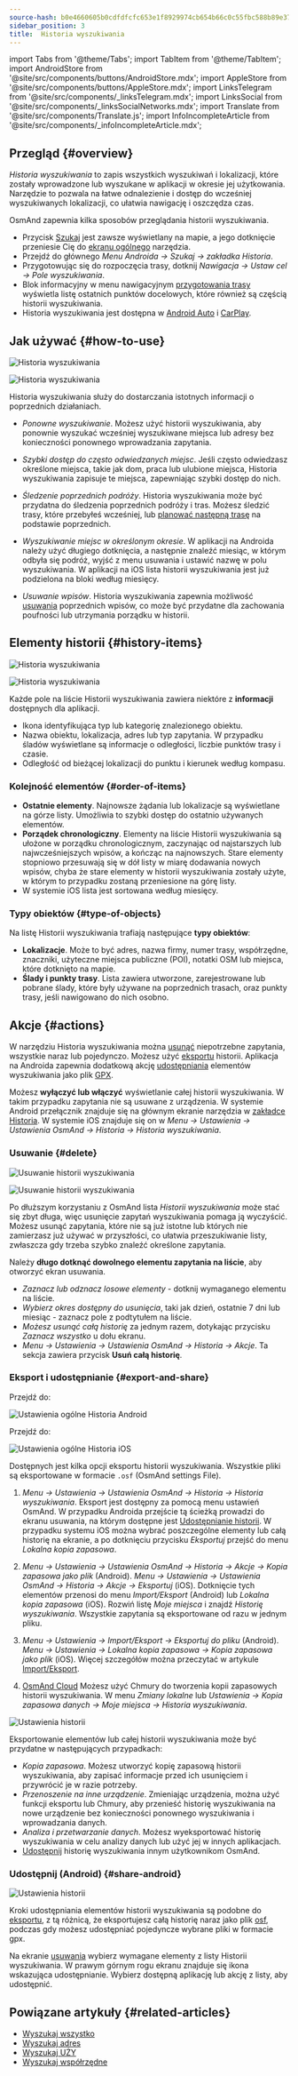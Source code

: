 ```yaml
---
source-hash: b0e4660605b0cdfdfcfc653e1f8929974cb654b66c0c55fbc588b89e37d05091
sidebar_position: 3
title:  Historia wyszukiwania
---
```

import Tabs from '@theme/Tabs';
import TabItem from '@theme/TabItem';
import AndroidStore from '@site/src/components/buttons/AndroidStore.mdx';
import AppleStore from '@site/src/components/buttons/AppleStore.mdx';
import LinksTelegram from '@site/src/components/_linksTelegram.mdx';
import LinksSocial from '@site/src/components/_linksSocialNetworks.mdx';
import Translate from '@site/src/components/Translate.js';
import InfoIncompleteArticle from '@site/src/components/_infoIncompleteArticle.mdx';


## Przegląd {#overview}

*Historia wyszukiwania* to zapis wszystkich wyszukiwań i lokalizacji, które zostały wprowadzone lub wyszukane w aplikacji w okresie jej użytkowania. Narzędzie to pozwala na łatwe odnalezienie i dostęp do wcześniej wyszukiwanych lokalizacji, co ułatwia nawigację i oszczędza czas.

OsmAnd zapewnia kilka sposobów przeglądania historii wyszukiwania.

- Przycisk [Szukaj](../widgets/map-buttons.md#search) jest zawsze wyświetlany na mapie, a jego dotknięcie przeniesie Cię do [ekranu ogólnego](#how-to-use) narzędzia.
- Przejdź do głównego *Menu Androida → Szukaj → zakładka Historia*.
- Przygotowując się do rozpoczęcia trasy, dotknij *Nawigacja → Ustaw cel → Pole wyszukiwania*.
- Blok informacyjny w menu nawigacyjnym [przygotowania trasy](../navigation/setup/route-navigation.md#navigation-menu) wyświetla listę ostatnich punktów docelowych, które również są częścią historii wyszukiwania.
- Historia wyszukiwania jest dostępna w [Android Auto](../navigation/auto-car.md#search) i [CarPlay](../navigation/car-play.md#search).


## Jak używać {#how-to-use}

<Tabs groupId="operating-systems" queryString="current-os">

<TabItem value="android" label="Android">

![Historia wyszukiwania](@site/static/img/search/history_search_android.png)

</TabItem>

<TabItem value="ios" label="iOS">

![Historia wyszukiwania](@site/static/img/search/history_search_ios.png)

</TabItem>

</Tabs>

Historia wyszukiwania służy do dostarczania istotnych informacji o poprzednich działaniach.

- *Ponowne wyszukiwanie*. Możesz użyć historii wyszukiwania, aby ponownie wyszukać wcześniej wyszukiwane miejsca lub adresy bez konieczności ponownego wprowadzania zapytania.

- *Szybki dostęp do często odwiedzanych miejsc*. Jeśli często odwiedzasz określone miejsca, takie jak dom, praca lub ulubione miejsca, Historia wyszukiwania zapisuje te miejsca, zapewniając szybki dostęp do nich.

- *Śledzenie poprzednich podróży*. Historia wyszukiwania może być przydatna do śledzenia poprzednich podróży i tras. Możesz śledzić trasy, które przebyłeś wcześniej, lub [planować następną trasę](../plan-route/create-route.md) na podstawie poprzednich.

- *Wyszukiwanie miejsc w określonym okresie*. W aplikacji na Androida należy użyć długiego dotknięcia, a następnie znaleźć miesiąc, w którym odbyła się podróż, wyjść z menu usuwania i ustawić nazwę w polu wyszukiwania. W aplikacji na iOS lista historii wyszukiwania jest już podzielona na bloki według miesięcy.

- *Usuwanie wpisów*. Historia wyszukiwania zapewnia możliwość [usuwania](#delete) poprzednich wpisów, co może być przydatne dla zachowania poufności lub utrzymania porządku w historii.


## Elementy historii {#history-items}

<Tabs groupId="operating-systems" queryString="current-os">

<TabItem value="android" label="Android">

![Historia wyszukiwania](@site/static/img/search/history_search_android.png)

</TabItem>

<TabItem value="ios" label="iOS">

![Historia wyszukiwania](@site/static/img/search/history_search_ios.png)

</TabItem>

</Tabs>

Każde pole na liście Historii wyszukiwania zawiera niektóre z **informacji** dostępnych dla aplikacji.

- Ikona identyfikująca typ lub kategorię znalezionego obiektu.
- Nazwa obiektu, lokalizacja, adres lub typ zapytania. W przypadku śladów wyświetlane są informacje o odległości, liczbie punktów trasy i czasie.
- Odległość od bieżącej lokalizacji do punktu i kierunek według kompasu.


### Kolejność elementów {#order-of-items}

- **Ostatnie elementy**. Najnowsze żądania lub lokalizacje są wyświetlane na górze listy. Umożliwia to szybki dostęp do ostatnio używanych elementów.
- **Porządek chronologiczny**. Elementy na liście Historii wyszukiwania są ułożone w porządku chronologicznym, zaczynając od najstarszych lub najwcześniejszych wpisów, a kończąc na najnowszych. Stare elementy stopniowo przesuwają się w dół listy w miarę dodawania nowych wpisów, chyba że stare elementy w historii wyszukiwania zostały użyte, w którym to przypadku zostaną przeniesione na górę listy.
- W systemie iOS lista jest sortowana według miesięcy.

### Typy obiektów {#type-of-objects}

Na listę Historii wyszukiwania trafiają następujące **typy obiektów**:

- **Lokalizacje**. Może to być adres, nazwa firmy, numer trasy, współrzędne, znaczniki, użyteczne miejsca publiczne (POI), notatki OSM lub miejsca, które dotknięto na mapie.
- **Ślady i punkty trasy**. Lista zawiera utworzone, zarejestrowane lub pobrane ślady, które były używane na poprzednich trasach, oraz punkty trasy, jeśli nawigowano do nich osobno.


## Akcje {#actions}

W narzędziu Historia wyszukiwania można [usunąć](#delete) niepotrzebne zapytania, wszystkie naraz lub pojedynczo. Możesz użyć [eksportu](#export-and-share) historii. Aplikacja na Androida zapewnia dodatkową akcję [udostępniania](#share-android) elementów wyszukiwania jako plik [GPX](../../technical/osmand-file-formats/osmand-gpx.md).

Możesz **wyłączyć lub włączyć** wyświetlanie całej historii wyszukiwania. W takim przypadku zapytania nie są usuwane z urządzenia. W systemie Android przełącznik znajduje się na głównym ekranie narzędzia w [zakładce Historia](#overview). W systemie iOS znajduje się on w *Menu → Ustawienia → Ustawienia OsmAnd → Historia → Historia wyszukiwania*.


### Usuwanie {#delete}

<Tabs groupId="operating-systems" queryString="current-os">

<TabItem value="android" label="Android">

![Usuwanie historii wyszukiwania](@site/static/img/search/history_search_delete_andr.png)

</TabItem>

<TabItem value="ios" label="iOS">

![Usuwanie historii wyszukiwania](@site/static/img/search/history_search_delete_ios.png)

</TabItem>

</Tabs>

Po dłuższym korzystaniu z OsmAnd lista *Historii wyszukiwania* może stać się zbyt długa, więc usunięcie zapytań wyszukiwania pomaga ją wyczyścić. Możesz usunąć zapytania, które nie są już istotne lub których nie zamierzasz już używać w przyszłości, co ułatwia przeszukiwanie listy, zwłaszcza gdy trzeba szybko znaleźć określone zapytania.

Należy **długo dotknąć dowolnego elementu zapytania na liście**, aby otworzyć ekran usuwania.

- *Zaznacz lub odznacz losowe elementy* - dotknij wymaganego elementu na liście.
- *Wybierz okres dostępny do usunięcia*, taki jak dzień, ostatnie 7 dni lub miesiąc - zaznacz pole z podtytułem na liście.
- *Możesz usunąć całą historię* za jednym razem, dotykając przycisku *Zaznacz wszystko* u dołu ekranu.
- *Menu → Ustawienia → Ustawienia OsmAnd → Historia → Akcje*. Ta sekcja zawiera przycisk **Usuń całą historię**.


### Eksport i udostępnianie {#export-and-share}

<Tabs groupId="operating-systems" queryString="current-os">

<TabItem value="android" label="Android">

Przejdź do: *<Translate android="true" ids="shared_string_menu,shared_string_settings,osmand_settings,shared_string_history"/>*

![Ustawienia ogólne Historia Android](@site/static/img/personal/profiles/general_settings_history_android.png)

</TabItem>

<TabItem value="ios" label="iOS">

Przejdź do: *<Translate android="true" ids="shared_string_menu,shared_string_settings,osmand_settings,shared_string_history"/>*

![Ustawienia ogólne Historia iOS](@site/static/img/personal/profiles/history_settings_ios.png)

</TabItem>

</Tabs>

Dostępnych jest kilka opcji eksportu historii wyszukiwania. Wszystkie pliki są eksportowane w formacie `.osf` (OsmAnd settings File).

1. *Menu → Ustawienia → Ustawienia OsmAnd → Historia → Historia wyszukiwania*.
    Eksport jest dostępny za pomocą menu ustawień OsmAnd. W przypadku Androida przejście tą ścieżką prowadzi do ekranu usuwania, na którym dostępne jest [Udostępnianie historii](#share-android). W przypadku systemu iOS można wybrać poszczególne elementy lub całą historię na ekranie, a po dotknięciu przycisku *Eksportuj* przejść do menu *Lokalna kopia zapasowa*.

2. *Menu → Ustawienia → Ustawienia OsmAnd → Historia → Akcje → Kopia zapasowa jako plik* (Android).
    *Menu → Ustawienia → Ustawienia OsmAnd → Historia → Akcje → Eksportuj* (iOS).
    Dotknięcie tych elementów przenosi do menu *Import/Eksport* (Android) lub *Lokalna kopia zapasowa* (iOS). Rozwiń listę *Moje miejsca* i znajdź *Historię wyszukiwania*. Wszystkie zapytania są eksportowane od razu w jednym pliku.

3. *Menu → Ustawienia → Import/Eksport → Eksportuj do pliku* (Android).
    *Menu → Ustawienia → Lokalna kopia zapasowa → Kopia zapasowa jako plik* (iOS).
    Więcej szczegółów można przeczytać w artykule [Import/Eksport](../personal/import-export.md#export).

4. [OsmAnd Cloud](../personal/osmand-cloud.md#select-data-to-back-up)
    Możesz użyć Chmury do tworzenia kopii zapasowych historii wyszukiwania. W menu *Zmiany lokalne* lub *Ustawienia → Kopia zapasowa danych → Moje miejsca → Historia wyszukiwania*.

![Ustawienia historii](@site/static/img/search/history_search_share_andr.png)

Eksportowanie elementów lub całej historii wyszukiwania może być przydatne w następujących przypadkach:

- *Kopia zapasowa*. Możesz utworzyć kopię zapasową historii wyszukiwania, aby zapisać informacje przed ich usunięciem i przywrócić je w razie potrzeby.
- *Przenoszenie na inne urządzenie*. Zmieniając urządzenia, można użyć funkcji eksportu lub Chmury, aby przenieść historię wyszukiwania na nowe urządzenie bez konieczności ponownego wyszukiwania i wprowadzania danych.
- *Analiza i przetwarzanie danych*. Możesz wyeksportować historię wyszukiwania w celu analizy danych lub użyć jej w innych aplikacjach.
- [Udostępnij](#share-android) historię wyszukiwania innym użytkownikom OsmAnd.


### Udostępnij (Android) {#share-android}

![Ustawienia historii](@site/static/img/search/history_search_share_andr.png)

Kroki udostępniania elementów historii wyszukiwania są podobne do [eksportu](#export-and-share), z tą różnicą, że eksportujesz całą historię naraz jako plik [osf](../../technical/osmand-file-formats/osmand-osf.md), podczas gdy możesz udostępniać pojedyncze wybrane pliki w formacie gpx.

Na ekranie [usuwania](#delete) wybierz wymagane elementy z listy Historii wyszukiwania. W prawym górnym rogu ekranu znajduje się ikona wskazująca udostępnianie. Wybierz dostępną aplikację lub akcję z listy, aby udostępnić.


## Powiązane artykuły {#related-articles}

- [Wyszukaj wszystko](./search-all.md)
- [Wyszukaj adres](./search-address.md)
- [Wyszukaj UŻY](./search-poi.md)
- [Wyszukaj współrzędne](./search-coordinates.md)